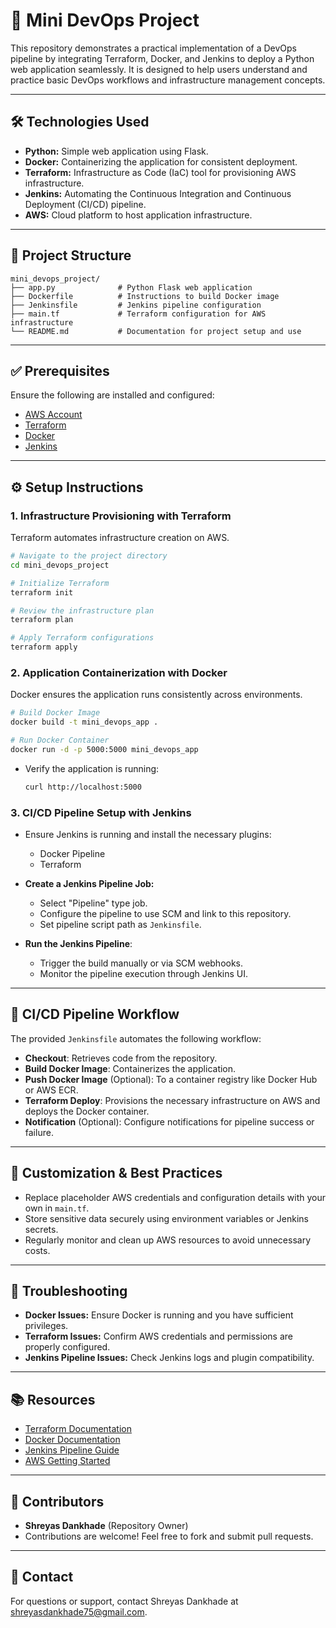 # 🚀 Mini DevOps Project

This repository demonstrates a practical implementation of a DevOps pipeline by integrating Terraform, Docker, and Jenkins to deploy a Python web application seamlessly. It is designed to help users understand and practice basic DevOps workflows and infrastructure management concepts.

---

## 🛠️ Technologies Used

- **Python:** Simple web application using Flask.
- **Docker:** Containerizing the application for consistent deployment.
- **Terraform:** Infrastructure as Code (IaC) tool for provisioning AWS infrastructure.
- **Jenkins:** Automating the Continuous Integration and Continuous Deployment (CI/CD) pipeline.
- **AWS:** Cloud platform to host application infrastructure.

---

## 📂 Project Structure

```
mini_devops_project/
├── app.py              # Python Flask web application
├── Dockerfile          # Instructions to build Docker image
├── Jenkinsfile         # Jenkins pipeline configuration
├── main.tf             # Terraform configuration for AWS infrastructure
└── README.md           # Documentation for project setup and use
```

---

## ✅ Prerequisites

Ensure the following are installed and configured:

- [AWS Account](https://aws.amazon.com/)
- [Terraform](https://www.terraform.io/downloads)
- [Docker](https://docs.docker.com/get-docker/)
- [Jenkins](https://www.jenkins.io/download/)

---

## ⚙️ Setup Instructions

### 1. Infrastructure Provisioning with Terraform

Terraform automates infrastructure creation on AWS.

```bash
# Navigate to the project directory
cd mini_devops_project

# Initialize Terraform
terraform init

# Review the infrastructure plan
terraform plan

# Apply Terraform configurations
terraform apply
```

### 2. Application Containerization with Docker

Docker ensures the application runs consistently across environments.

```bash
# Build Docker Image
docker build -t mini_devops_app .

# Run Docker Container
docker run -d -p 5000:5000 mini_devops_app
```

- Verify the application is running:
  ```bash
  curl http://localhost:5000
  ```

### 3. CI/CD Pipeline Setup with Jenkins

- Ensure Jenkins is running and install the necessary plugins:

  - Docker Pipeline
  - Terraform

- **Create a Jenkins Pipeline Job:**

  - Select "Pipeline" type job.
  - Configure the pipeline to use SCM and link to this repository.
  - Set pipeline script path as `Jenkinsfile`.

- **Run the Jenkins Pipeline**:

  - Trigger the build manually or via SCM webhooks.
  - Monitor the pipeline execution through Jenkins UI.

---

## 🔄 CI/CD Pipeline Workflow

The provided `Jenkinsfile` automates the following workflow:

- **Checkout**: Retrieves code from the repository.
- **Build Docker Image**: Containerizes the application.
- **Push Docker Image** (Optional): To a container registry like Docker Hub or AWS ECR.
- **Terraform Deploy**: Provisions the necessary infrastructure on AWS and deploys the Docker container.
- **Notification** (Optional): Configure notifications for pipeline success or failure.

---

## 🎯 Customization & Best Practices

- Replace placeholder AWS credentials and configuration details with your own in `main.tf`.
- Store sensitive data securely using environment variables or Jenkins secrets.
- Regularly monitor and clean up AWS resources to avoid unnecessary costs.

---

## 🛑 Troubleshooting

- **Docker Issues:** Ensure Docker is running and you have sufficient privileges.
- **Terraform Issues:** Confirm AWS credentials and permissions are properly configured.
- **Jenkins Pipeline Issues:** Check Jenkins logs and plugin compatibility.

---

## 📚 Resources

- [Terraform Documentation](https://www.terraform.io/docs/)
- [Docker Documentation](https://docs.docker.com/)
- [Jenkins Pipeline Guide](https://www.jenkins.io/doc/book/pipeline/)
- [AWS Getting Started](https://aws.amazon.com/getting-started/)

---

## 👥 Contributors
- **Shreyas Dankhade** (Repository Owner)
- Contributions are welcome! Feel free to fork and submit pull requests.

---

## 📧 Contact
For questions or support, contact Shreyas Dankhade at shreyasdankhade75@gmail.com.

